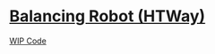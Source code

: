 # [Balancing Robot (HTWay)](https://www.ev3dev.org/projects/2014/05/16/Balancing-Robot)

[WIP Code](https://gist.github.com/dlech/11098915)
